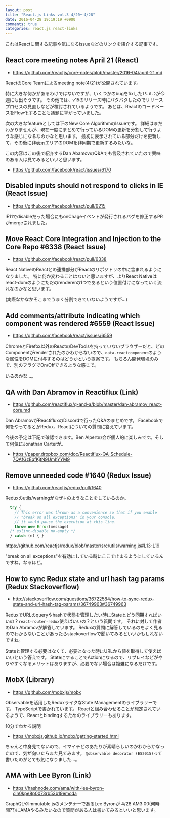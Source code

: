```yaml
---
layout: post
title: "React.js Links vol.3 4/20〜4/28"
date: 2016-04-28 19:19:19 +0900
comments: true
categories: react.js react-links
---
```


これはReactに関する記事や気になるissueなどのリンクを紹介する記事です。

<!-- more -->

## React core meeting notes April 21 (React)

* https://github.com/reactjs/core-notes/blob/master/2016-04/april-21.md

ReactのCore Teamによるmeeting note(4/21)が公開されています。

特に大きな何かがあるわけではないですが、いくつかのbugをfixした`15.0.2`が今週にも出そうです。
その他では、v15のリリース時にバタバタしたのでリリースプロセスの見直しなどが検討されているようです。
あとは、ReactのコードベースをFlow化することも議題に挙がっていました。

次の大きなfeatureとしては下のNew Core AlgorithmのIssueです。
詳細はまだわかりませんが、現在一度にまとめて行っているDOMの更新を分割して行うような感じになるなのかなと思います。
最初に表示されている部分だけを更新して、その後に非表示エリアのDOMを非同期で更新するみたいな。

この内容はこの後で紹介するDan AbamovのQ&Aでも言及されていたので興味のある人は見てみるといいと思います。

* https://github.com/facebook/react/issues/6170

## Disabled inputs should not respond to clicks in IE (React Issue)

* https://github.com/facebook/react/pull/6215

IE11でdisableだった場合にもonChageイベントが発行されるバグを修正するPRがmergeされました。

## Move React Core Integration and Injection to the Core Repo #6338 (React Issue)

* https://github.com/facebook/react/pull/6338

React NativeのReactとの連携部分がReactのリポジトリの中に含まれるようになりました。
特に何か変わることはないと思いますが、よりReact Nativeはreact-domのようにただのrendererの1つであるという位置付けになっていく流れなのかなと思います。

(実際なかなかそこまでうまく分割できていないようですが...)

## Add comments/attribute indicating which component was rendered #6559 (React Issue)

* https://github.com/facebook/react/issues/6559

ChromeとFirefox以外のReactのDevToolsを持っていないブラウザーだと、どのComponentがrenderされたのかわからないので、`data-reactcomponent`のような属性をDOMに付与するのはどうかという提案です。
もちろん開発環境のみで、別のフラグでOn/Offできるような感じで。

いるのかな...。

## QA with Dan Abramov in Reactiflux (Link)

* https://github.com/reactiflux/q-and-a/blob/master/dan-abramov_react-core.md

Dan AbramovがReactifluxのDiscordで行ったQ&Aのまとめです。
Facebookで何をやってるとかRedux、Reactについての質問に答えています。

今後の予定は下記で確認できます。Ben Alpertの会が個人的に楽しみです。そして何気にJonathan Carterが。

* https://paper.dropbox.com/doc/Reactiflux-QA-Schedule-7QAfGzEqfKjtN9UmhYYM9

## Remove unneeded code #1640 (Redux Issue)

* https://github.com/reactjs/redux/pull/1640

Reduxのutils/warningがなぜ↓のようなことをしているのか。

```js
  try {
    // This error was thrown as a convenience so that if you enable
    // "break on all exceptions" in your console,
    // it would pause the execution at this line.
    throw new Error(message)
  /* eslint-disable no-empty */
  } catch (e) { }
```

https://github.com/reactjs/redux/blob/master/src/utils/warning.js#L13-L19

"break on all exceptions"を有効にしている時にここで止まるようにしているんですね。なるほど。

## How to sync Redux state and url hash tag params (Redux Stackoverflow)

* http://stackoverflow.com/questions/36722584/how-to-sync-redux-state-and-url-hash-tag-params/36749963#36749963

ReduxでURLのqueryやhashで状態を管理したい時にStateとどう同期すればいいの？`react-router-redux`使えばいいの？という質問です。
それに対して作者のDan Abramovが解答しています。
Reduxの質問に解答しているのをよく見るのでわからないことがあったらstackoverflowで聞いてみるといいかもしれないですね。

Stateと管理する必要はなくて、必要となった時にURLから値を取得して使えばいいという答えです。
StateにすることでActionになるので、リプレイなどがやりやすくなるメリットはありますが、必要でない場合は複雑になるだけです。

## MobX (Library)

* https://github.com/mobxjs/mobx

Observableを活用したReduxライクなState Managementのライブラリーです。
TypeScriptで書かれています。
Reactと組み合わせることが想定されているようで、Reactとbindingするためのライブラリーもあります。

10分でわかる説明

* https://mobxjs.github.io/mobx/getting-started.html

ちゃんと中身見てないので、イマイチどのあたりが素晴らしいのかわからかなったので、気が向いたらまた見てみます。
`@observable decorator (ES2015)`って書いたのがとても気になりました...。

## AMA with Lee Byron (Link)

* https://hashnode.com/ama/with-lee-byron-cin0kpe8p0073rb53b19emcda

GraphQLやImmutable.jsのメンテナーであるLee Byronが 4/28 AM3:00(何時間??)にAMAやるみたいなので質問がある人は書いてみるといいと思います。
